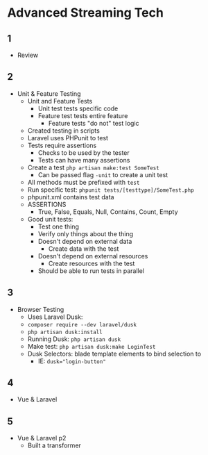 # Advanced Streaming Tech

## 1

- Review

## 2

- Unit & Feature Testing
  - Unit and Feature Tests
    - Unit test tests specific code
    - Feature test tests entire feature
      - Feature tests "do not" test logic
  - Created testing in scripts
  - Laravel uses PHPunit to test
  - Tests require assertions
    - Checks to be used by the tester
    - Tests can have many assertions
  - Create a test `php artisan make:test SomeTest`
    - Can be passed flag `-unit` to create a unit test
  - All methods must be prefixed with `test`
  - Run specific test: `phpunit tests/[testtype]/SomeTest.php`
  - phpunit.xml contains test data
  - ASSERTIONS
    - True, False, Equals, Null, Contains, Count, Empty
  - Good unit tests:
    - Test one thing
    - Verify only things about the thing
    - Doesn't depend on external data
      - Create data with the test
    - Doesn't depend on external resources
      - Create resources with the test
    - Should be able to run tests in parallel

## 3

- Browser Testing
  - Uses Laravel Dusk:
  - `composer require --dev laravel/dusk`
  - `php artisan dusk:install`
  - Running Dusk: `php artisan dusk`
  - Make test: `php artisan dusk:make LoginTest`
  - Dusk Selectors: blade template elements to bind selection to
    - IE: `dusk="login-button"`

## 4

- Vue & Laravel

## 5

- Vue & Laravel p2
  - Built a transformer
